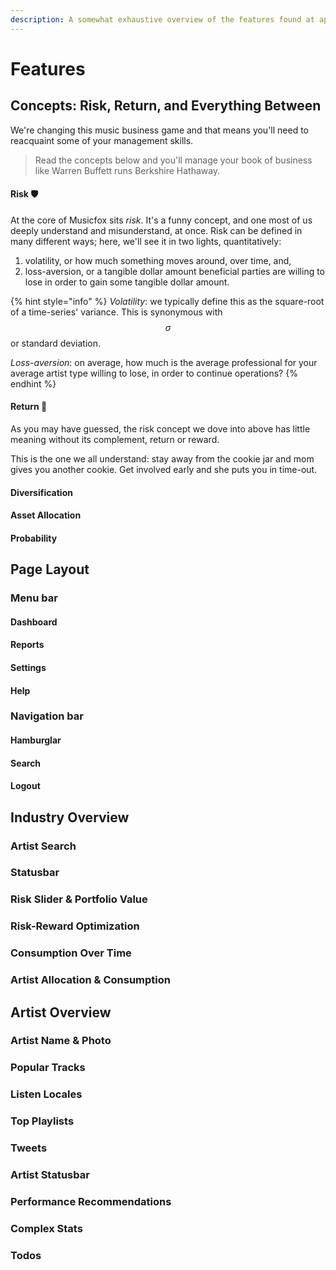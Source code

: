 ```yaml
---
description: A somewhat exhaustive overview of the features found at app.musicfox.io.
---
```


# Features

## Concepts: Risk, Return, and Everything Between 

We're changing this music business game and that means you'll need to reacquaint some of your management skills. 

> Read the concepts below and you'll manage your book of business like Warren Buffett runs Berkshire Hathaway.

#### Risk 🛡 

At the core of Musicfox sits _risk_. It's a funny concept, and one most of us deeply understand and misunderstand, at once. Risk can be defined in many different ways; here, we'll see it in two lights, quantitatively:  

1. volatility, or how much something moves around, over time, and,
2. loss-aversion, or a tangible dollar amount beneficial parties are willing to lose in order to gain some tangible dollar amount.

{% hint style="info" %}
_Volatility_: we typically define this as the square-root of a time-series' variance. This is synonymous with $$\sigma$$ or standard deviation. 

_Loss_-_aversion_: on average, how much is the average professional for your average artist type willing to lose, in order to continue operations?
{% endhint %}

#### Return 🚀 

As you may have guessed, the risk concept we dove into above has little meaning without its complement, return or reward. 

This is the one we all understand: stay away from the cookie jar and mom gives you another cookie. Get involved early and she puts you in time-out. 

#### Diversification

#### Asset Allocation

#### Probability

## Page Layout

### Menu bar 

#### Dashboard

#### Reports

#### Settings

#### Help

### Navigation bar

#### Hamburglar 

#### Search

#### Logout

## Industry Overview

### Artist Search

### Statusbar

### Risk Slider & Portfolio Value

### Risk-Reward Optimization

### Consumption Over Time

### Artist Allocation & Consumption

## Artist Overview

### Artist Name & Photo

### Popular Tracks

### Listen Locales

### Top Playlists

### Tweets

### Artist Statusbar

### Performance Recommendations

### Complex Stats

### Todos

